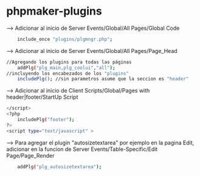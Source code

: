 # phpmaker-plugins
--> Adicionar al inicio de Server Events/Global/All Pages/Global Code
```sh
	include_once "plugins/plgmngr.php";
```
--> Adicionar al inicio de Server Events/Global/All Pages/Page_Head
```sh
//Agregando los plugins para todas las páginas
	addPlg("plg_main,plg_coolui","all");
//incluyendo los encabezados de los "plugins"
	includePlg(); //sin parametros asume que la seccion es "header"
```
--> Adicionar al inicio de Client Scripts/Global/Pages with header|footer/StartUp Script
```sh
</script>
<?php
	includePlg("footer");
?>
<script type="text/javascript" >
```
--> Para agregar el plugin "autosizetextarea" por ejemplo en la pagina Edit,
	adicionar en la funcion de Server Events/Table-Specific/Edit Page/Page_Render
```sh
	addPlg("plg_autosizetextarea");
```
